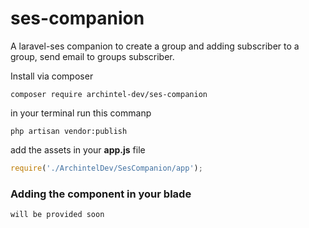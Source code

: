 # ses-companion
A laravel-ses companion to create a group and adding subscriber to a group, send email to groups subscriber.

Install via composer
```
composer require archintel-dev/ses-companion
```
in your terminal run this commanp
```
php artisan vendor:publish
```

add the assets in your **app.js** file
```js
require('./ArchintelDev/SesCompanion/app');
```

### Adding the component in your blade
```
will be provided soon
```

### 